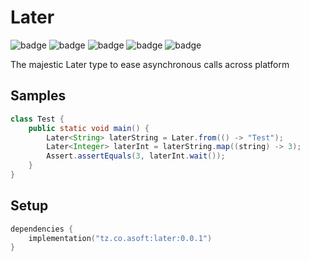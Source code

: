 # Later
![badge][badge-maven] ![badge][badge-mpp] ![badge][badge-android] ![badge][badge-js] ![badge][badge-jvm]

The majestic Later type to ease asynchronous calls across platform

## Samples
```java
class Test {
    public static void main() {
        Later<String> laterString = Later.from(() -> "Test");
        Later<Integer> laterInt = laterString.map((string) -> 3);
        Assert.assertEquals(3, laterInt.wait());
    }
}
```

## Setup
```kotlin
dependencies {
    implementation("tz.co.asoft:later:0.0.1")
}
```

[badge-maven]: https://img.shields.io/maven-central/v/tz.co.asoft/test/1.0.1?style=flat
[badge-mpp]: https://img.shields.io/badge/kotlin-multiplatform-blue?style=flat
[badge-android]: http://img.shields.io/badge/platform-android-brightgreen.svg?style=flat
[badge-js]: http://img.shields.io/badge/platform-js-yellow.svg?style=flat
[badge-jvm]: http://img.shields.io/badge/platform-jvm-orange.svg?style=flat
